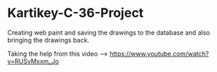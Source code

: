 # Kartikey-C-36-Project
Creating web paint and saving the drawings to the database and also bringing the drawings back.

Taking the help from this video -->
https://www.youtube.com/watch?v=RUSvMxxm_Jo